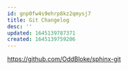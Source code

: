 ```yaml
---
id: gnp0fw4s9ehrp8kz2qmysj7
title: Git Changelog
desc: ''
updated: 1645139787371
created: 1645139759206
---
```


<https://github.com/OddBloke/sphinx-git>
